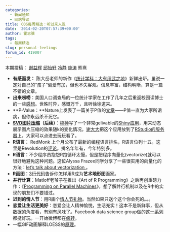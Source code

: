 ```yaml
---
categories:
  - 新闻通知
  - 网站导读
title: COS每周精选：听过来人说
date: '2014-02-20T07:57:39+00:00'
author: 霍志骥
tags:
  - 每周精选
slug: personal-feelings
forum_id: 419007
---
```


本期投稿： [谢益辉](http://yihui.name/) [邱怡轩](http://yixuan.cos.name/cn/) [冷静](http://www.weibo.com/p/1005051756465937/home?from=page_100505&mod=TAB#place) [施涛](http://blog.cos.name/taoshi) 熊熹

  * **有感而发：** 陈大岳老师的新作《[统计学科：大有用武之地](http://epaper.gmw.cn/gmrb/html/2014-02/18/nw.D110000gmrb_20140218_1-13.htm?div=-1)》新鲜出炉。虽说一定对自己的“孩子”偏爱有加，但也不失客观。信息丰富，结构明晰，算是一篇不错的文章。
  * **出来唠唠**：美国人口调查局的一位统计学家在工作了几年之后重返校园读博士的一些[感想](http://civilstat.com/?p=1433)。世殊时异，感慨万千，且听徐徐道来。
  * **P-Value：**Nature上发表了一篇关于P值的[文章](http://www.nature.com/news/scientific-method-statistical-errors-1.14700)——P值一直为大家所诟病，但你永远杀不死它。
  * **[SVD图片压缩](/2014/02/svd-and-image-compression/)（后续）**：[楠神](https://github.com/road2stat)写了一个非常gelivable的[Shiny应用](https://github.com/road2stat/imgsvd)，用来动态展示图片压缩的效果随k的变化情况。[谢大大](http://yihui.name/)把这个应用放到了[RStudio的服务器](https://yihui.shinyapps.io/imgsvd/)上，大家可以点进去玩玩看了。
  * **R语言**： RedMonk 上个月公布了最新的编程语言排名，R语言位列十五。这里是Revolution的[评论](http://redmonk.com/sogrady/2014/01/22/language-rankings-1-14/)。排名年年有，今年特别多。
  * **R语言**：不少程序员抱怨R跑循环太慢，但是把程序向量化(vectorize)就可以很好地避免这种问题。这位Alyssa Frazee同学分享了一些很实用的向量化的方法：[let’s talk about vectorization ](http://alyssafrazee.com/vectorization.html)。
  * **R画图**：[3行代码](http://geotheory.co.uk/blog/2014/02/07/visualising-topography/)告诉你怎样用R成为**艺术地形图**画家。
  * **并行计算**：Matloff老爷子在推出《Art of R Programming》之后再创重磅力作：《[Programming on Parallel Machines](http://heather.cs.ucdavis.edu/~matloff/158/PLN/ParProcBook.pdf)》，想了解并行机制以及在R中的实现的朋友们不要错过。
  * **迟到的情人节**：用R画个[情人节礼物](http://stackoverflow.com/questions/8082429/plot-a-heart-in-r)。当然如果只送个这个你会死的。。。
  * **恋爱让生活更美好**：恋爱会让人精神愉悦，生活充实！这本不是新鲜事，但从数据的角度看，有别有风味了。Facebook data science group做的这[一系列](https://www.facebook.com/data/posts/10152217010993415)都挺好玩。一开始微博都在[疯转](http://www.weibo.com/2968634427/Ax8NUeZNR)。
  * 一幅GIF动画解释LOESS的[原理](http://simplystatistics.org/2014/02/13/loess-explained-in-a-gif/)。
